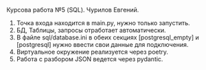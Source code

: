 Курсова работа №5 (SQL).
Чурилов Евгений.

1. Точка входа находится в main.py, нужно только запустить. 
2. БД, Таблицы, запросы отработает автоматически.
3. В файле sql/database.ini в обеих секциях [postgresql_empty] и [postgresql] нужно ввести свои данные для подключения.
4. Виртуальное окружение реализуется через poetry.
5. Работа с разбором JSON ведется через pydantic.

